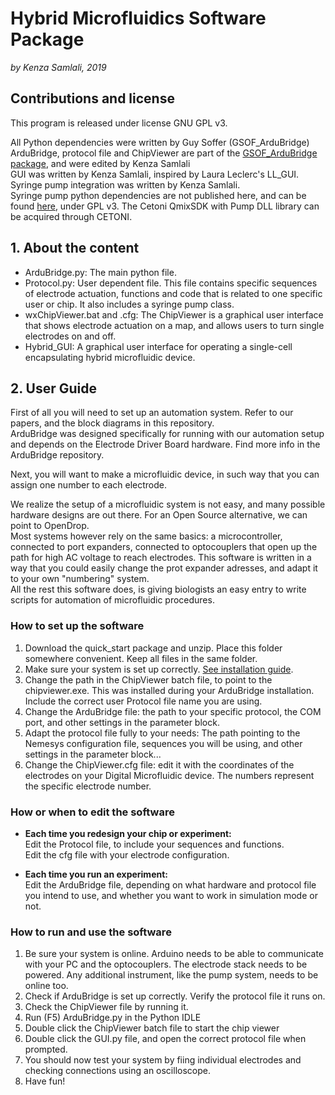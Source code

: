 # Hybrid Microfluidics Software Package

*by Kenza Samlali, 2019*

## Contributions and license
This program is released under license GNU GPL v3.

All Python dependencies were written by Guy Soffer (GSOF_ArduBridge) <br>
ArduBridge, protocol file and ChipViewer are part of the [GSOF_ArduBridge package](), and were edited by Kenza Samlali <br>
GUI was written by Kenza Samlali, inspired by Laura Leclerc's LL_GUI. <br>
Syringe pump integration was written by Kenza Samlali. <br>
Syringe pump python dependencies are not published here, and can be found [here](https://github.com/psyfood/pyqmix), under GPL v3. The Cetoni QmixSDK with Pump DLL library can be acquired through CETONI. <br>

## 1. About the content
- ArduBridge.py: The main python file. <br>
- Protocol.py: User dependent file. This file contains specific sequences of electrode actuation, functions and code that is related to one specific user or chip. It also includes a syringe pump class. <br>
- wxChipViewer.bat and .cfg: The ChipViewer is a graphical user interface that shows electrode actuation on a map, and allows users to turn single electrodes on and off.<br>
- Hybrid_GUI: A graphical user interface for operating a single-cell encapsulating hybrid microfluidic device. <br>  

## 2. User Guide

First of all you will need to set up an automation system. Refer to our papers, and the block diagrams in this repository.   
ArduBridge was designed specifically for running with our automation setup and depends on the Electrode Driver Board hardware. Find more info in the ArduBridge repository.

Next, you will want to make a microfluidic device, in such way that you can assign one number to each electrode.   

We realize the setup of a microfluidic system is not easy, and many possible hardware designs are out there. For an Open Source alternative, we can point to OpenDrop.   
Most systems however rely on the same basics: a microcontroller, connected to port expanders, connected to optocouplers that open up the path for high AC voltage to reach electrodes.
This software is written in a way that you could easily change the prot expander adresses, and adapt it to your own "numbering" system.   
All the rest this software does, is giving biologists an easy entry to write scripts for automation of microfluidic procedures.   

### How to set up the software
1. Download the quick_start package and unzip. Place this folder somewhere convenient. Keep all files in the same folder.
2. Make sure your system is set up correctly. [See installation guide](../install_guide.md).
2. Change the path in the ChipViewer batch file, to point to the chipviewer.exe. This was installed during your ArduBridge installation.   
   Include the correct user Protocol file name you are using.
3. Change the ArduBridge file: the path to your specific protocol, the COM port, and other settings in the parameter block.
4. Adapt the protocol file fully to your needs: The path pointing to the Nemesys configuration file, sequences you will be using, and other settings in the parameter block...
5. Change the ChipViewer.cfg file: edit it with the coordinates of the electrodes on your Digital Microfluidic device. The numbers represent the specific electrode number.

### How or when to edit the software
- **Each time you redesign your chip or experiment:**   
Edit the Protocol file, to include your sequences and functions.   
Edit the cfg file with your electrode configuration.   

- **Each time you run an experiment:**   
Edit the ArduBridge file, depending on what hardware and protocol file you intend to use, and whether you want to work in simulation mode or not.  

### How to run and use the software
1. Be sure your system is online. Arduino needs to be able to communicate with your PC and the optocouplers. The electrode stack needs to be powered. Any additional instrument, like the pump system, needs to be online too.
2. Check if ArduBridge is set up correctly. Verify the protocol file it runs on.
3. Check the ChipViewer file by running it.
3. Run (F5) ArduBridge.py in the Python IDLE
4. Double click the ChipViewer batch file to start the chip viewer
5. Double click the GUI.py file, and open the correct protocol file when prompted.
6. You should now test your system by fiing individual electrodes and checking connections using an oscilloscope.
7. Have fun!
